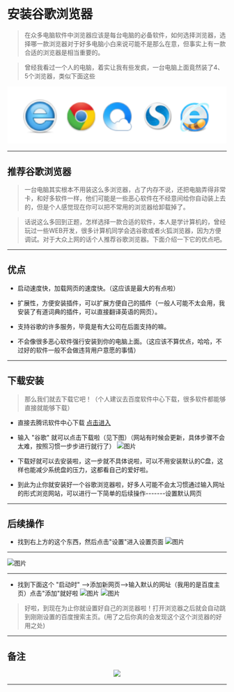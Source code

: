 # 安装谷歌浏览器

> 在众多电脑软件中浏览器应该是每台电脑的必备软件，如何选择浏览器，选择哪一款浏览器对于好多电脑小白来说可能不是那么在意，但事实上有一款合适的浏览器是相当重要的。

> 曾经我看过一个人的电脑，着实让我有些发疯，一台电脑上面竟然装了4、5个浏览器，类似下面这些

![图片](1.png)

---

## 推荐谷歌浏览器
> 一台电脑其实根本不用装这么多浏览器，占了内存不说，还把电脑弄得非常卡，和好多软件一样，他们可能是一些恶心软件在不经意间给你自动装上去的，但是个人感觉现在你可以把不常用的浏览器给卸载掉了。

> 话说这么多回到正题，怎样选择一款合适的软件，本人是学计算机的，曾经玩过一些WEB开发，很多计算机同学会选谷歌或者火狐浏览器，因为方便调试。对于大众上网的话个人推荐谷歌浏览器。下面介绍一下它的优点吧。

---

## 优点

- 启动速度快，加载网页的速度快。（这应该是最大的有点啦）
- 扩展性，方便安装插件，可以扩展方便自己的插件（一般人可能不太会用，我安装了有道词典的插件，可以直接翻译英语的网页）。

- 支持谷歌的许多服务，毕竟是有大公司在后面支持的嘛。

- 不会像很多恶心软件强行安装到你的电脑上面。（这应该不算优点，哈哈，不过好的软件一般不会做违背用户意愿的事情）

---

## 下载安装

> 那么我们就去下载它吧！（个人建议去百度软件中心下载，很多软件都能够直接就能够下载）
- 直接去腾讯软件中心下载 [点击进入](https://pc.qq.com/)

- 输入 "谷歌" 就可以点击下载啦（见下图）（网站有时候会更新，具体步骤不会太难，按照习惯一步步进行就行了）
![图片](image/6.png)

- 下载好就可以去安装啦，这一步就不具体说啦，可以不用安装默认的C盘，这样也能减少系统盘的压力，这都看自己的爱好啦。

- 到此为止你就安装好一个谷歌浏览器啦，好多人可能不会太习惯通过输入网址的形式浏览网站，可以进行一下简单的后续操作-------设置默认网页

---

## 后续操作

- 找到右上方的这个东西，然后点击"设置"进入设置页面
![图片](image/7.jpg)

---

![图片](image/8.jpg)

---

 - 找到下面这个 "启动时" ——>添加新网页——>输入默认的网址（我用的是百度主页）点击"添加"就好啦
![图片](image/9.jpg)
![图片](image/10.jpg)

> 好啦，到现在为止你就设置好自己的浏览器啦！打开浏览器之后就会自动跳到刚刚设置的百度搜索主页。(用了之后你真的会发现这个这个浏览器的好用之处)

---

## 备注

<div align=center><a href="https://gitee.com/iotxiaohu/blog">
    <img width="800" src="https://gitee.com/iotxiaohu/image/raw/master/gitee_vx/gitee_vx.png"/>
</a></div>

---
